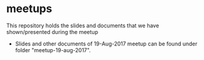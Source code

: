# meetups
This repository holds the slides and documents that we have shown/presented during the meetup

- Slides and other documents of 19-Aug-2017 meetup can be found under folder "meetup-19-aug-2017".
